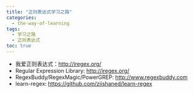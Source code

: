 ```yaml
---
title: "正则表达式学习之路"
categories:
  - the-way-of-learning
tags:
  - 学习之路
  - 正则表达式
toc: true
---
```


* 我爱正则表达式：<http://iregex.org/>
* Regular Expression Library: <http://iregex.org/>
* RegexBuddy/RegexMagic/PowerGREP: <http://www.regexbuddy.com>
* learn-regex: <https://github.com/ziishaned/learn-regex>
